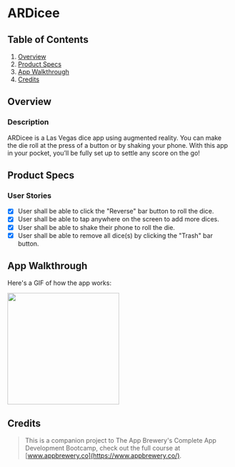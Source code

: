 # ARDicee

## Table of Contents
1. [Overview](#Overview)
2. [Product Specs](#Product-Specs)
3. [App Walkthrough](#App-Walkthrough)
4. [Credits](#Credits)

## Overview
### Description

ARDicee is a Las Vegas dice app using augmented reality. You can make the die roll at the press of a button or by shaking your phone. With this app in your pocket, you’ll be fully set up to settle any score on the go!

## Product Specs
### User Stories

- [X] User shall be able to click the "Reverse" bar button to roll the dice.
- [X] User shall be able to tap anywhere on the screen to add more dices.
- [X] User shall be able to shake their phone to roll the die.
- [X] User shall be able to remove all dice(s) by clicking the "Trash" bar button.

## App Walkthrough

Here's a GIF of how the app works:

<img src="https://raw.githubusercontent.com/py415/app-resources/master/ios/ios-ardicee.gif" width="250" />

## Credits

>This is a companion project to The App Brewery's Complete App Development Bootcamp, check out the full course at [www.appbrewery.co](https://www.appbrewery.co/).
